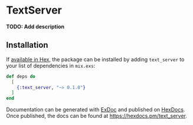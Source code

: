 # TextServer

**TODO: Add description**

## Installation

If [available in Hex](https://hex.pm/docs/publish), the package can be installed
by adding `text_server` to your list of dependencies in `mix.exs`:

```elixir
def deps do
  [
    {:text_server, "~> 0.1.0"}
  ]
end
```

Documentation can be generated with [ExDoc](https://github.com/elixir-lang/ex_doc)
and published on [HexDocs](https://hexdocs.pm). Once published, the docs can
be found at <https://hexdocs.pm/text_server>.

